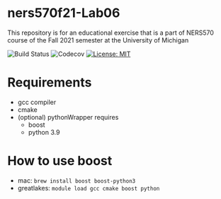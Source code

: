 # ners570f21-Lab06
This repository is for an educational exercise that is a part of NERS570 course of the Fall 2021 semester at the University of Michigan

![Build Status](https://github.com/bkochuna/ners570f21-Lab06/actions/workflows/cmake.yml/badge.svg)
![Codecov](https://codecov.io/github/bkochuna/ners570f21-Lab06/branch/main/graph/badge.svg)
[![License: MIT](https://img.shields.io/badge/License-MIT-blue.svg)](LICENSE)

# Requirements
- gcc compiler
- cmake
- (optional) pythonWrapper requires
  - boost
  - python 3.9

# How to use boost
- mac: `brew install boost boost-python3`
- greatlakes: `module load gcc cmake boost python`